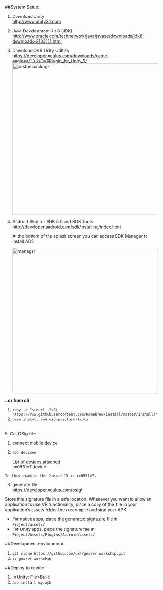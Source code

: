 ##System Setup:

1. Download Unity  
http://www.unity3d.com  
2. Java Development Kit 8 (JDK)  
http://www.oracle.com/technetwork/java/javase/downloads/jdk8-downloads-2133151.html  
3. Download OVR Unity Utilties  
https://developer.oculus.com/downloads/game-engines/1.3.2/OVRPlugin_for_Unity_5/
	<img width="500" alt="custompackage" src="https://cloud.githubusercontent.com/assets/2991299/15237116/360b6f24-1899-11e6-9922-7171c3094d9f.png">

4. Android Studio - SDK 5.0 and SDK Tools
http://developer.android.com/sdk/installing/index.html

	At the bottom of the splash screen you can access SDK Manager to install ADB  
  
	<img width="480" alt="manager" src="https://cloud.githubusercontent.com/assets/2991299/15237258/4db15cc8-189a-11e6-815d-3ecaf5e2e54b.png">

**..or from cli**

  1. `ruby -e "$(curl -fsSL https://raw.githubusercontent.com/Homebrew/install/master/install)"`
  2. `brew install android-platform-tools`  
  
<BR>
5. Get OSig file:  

  1. connect mobile device  
  2. `adb devices`  
  
  		List of devices attached  
    	ce0551e7 device
    
	In this example the Device ID is ce0551e7.
	
  3. generate file:   
https://developer.oculus.com/osig/


Store this signature file in a safe location. Whenever you want to allow an application to use VR functionality, place a copy of this file in your application’s assets folder then recompile and sign your APK.

   - For native apps, place the generated signature file in:  
    `Project/assets/`  
   - For Unity apps, place the signature file in:   
    `Project/Assets/Plugins/Android/assets/`

##Development environment

1. `git clone https://github.com/uxl/gearvr-workshop.git`
2. `cd gearvr-workshop`

##Deploy to device
1. In Unity: File>Build
2. `adb install my.apk`


